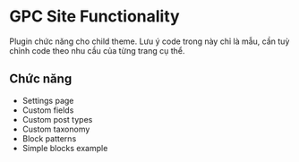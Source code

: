 # GPC Site Functionality
Plugin chức năng cho child theme. Lưu ý code trong này chỉ là mẫu, cần tuỳ chỉnh code theo nhu cầu của từng trang cụ thể.

## Chức năng
- Settings page
- Custom fields
- Custom post types
- Custom taxonomy
- Block patterns
- Simple blocks example